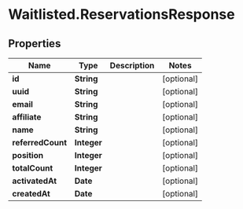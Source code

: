 # Waitlisted.ReservationsResponse

## Properties
Name | Type | Description | Notes
------------ | ------------- | ------------- | -------------
**id** | **String** |  | [optional] 
**uuid** | **String** |  | [optional] 
**email** | **String** |  | [optional] 
**affiliate** | **String** |  | [optional] 
**name** | **String** |  | [optional] 
**referredCount** | **Integer** |  | [optional] 
**position** | **Integer** |  | [optional] 
**totalCount** | **Integer** |  | [optional] 
**activatedAt** | **Date** |  | [optional] 
**createdAt** | **Date** |  | [optional] 



